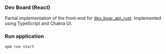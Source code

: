 ### Dev Board (React)

Partial implementation of the front-end for [dev_boar_api_rust](https://github.com/goto-eof/dev_board_api_rust). Implemented using TypeScript and Chakra UI.

### Run application

```sh
npm run start
```
